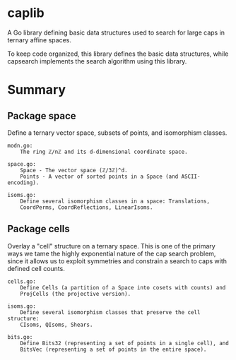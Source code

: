 # caplib

A Go library defining basic data structures used to search for large caps in ternary
affine spaces.

To keep code organized, this library defines the basic data structures, while capsearch
implements the search algorithm using this library.


# Summary


## Package space

Define a ternary vector space, subsets of points, and isomorphism classes.

    modn.go:
        The ring ℤ/nℤ and its d-dimensional coordinate space.

    space.go:
        Space - The vector space (ℤ/3ℤ)^d.
        Points - A vector of sorted points in a Space (and ASCII-encoding).

    isoms.go:
        Define several isomorphism classes in a space: Translations,
        CoordPerms, CoordReflections, LinearIsoms.


## Package cells

Overlay a "cell" structure on a ternary space. This is one of the primary ways we tame the highly exponential nature of the cap search problem, since it allows us to exploit
symmetries and constrain a search to caps with defined cell counts.

    cells.go:
        Define Cells (a partition of a Space into cosets with counts) and
        ProjCells (the projective version).

    isoms.go:
        Define several isomorphism classes that preserve the cell structure:
        CIsoms, QIsoms, Shears.

    bits.go:
        Define Bits32 (representing a set of points in a single cell), and
        BitsVec (representing a set of points in the entire space).
